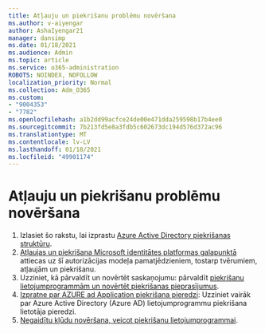 ```yaml
---
title: Atļauju un piekrišanu problēmu novēršana
ms.author: v-aiyengar
author: AshaIyengar21
manager: dansimp
ms.date: 01/18/2021
ms.audience: Admin
ms.topic: article
ms.service: o365-administration
ROBOTS: NOINDEX, NOFOLLOW
localization_priority: Normal
ms.collection: Adm_O365
ms.custom:
- "9004353"
- "7782"
ms.openlocfilehash: a1b2dd99acfce24de00e471dda259598b17b4ee0
ms.sourcegitcommit: 7b213fd5e8a3fdb5c602673dc194d576d372ac96
ms.translationtype: MT
ms.contentlocale: lv-LV
ms.lasthandoff: 01/18/2021
ms.locfileid: "49901174"
---
```

# <a name="troubleshoot-permissions-and-consents"></a>Atļauju un piekrišanu problēmu novēršana

1. Izlasiet šo rakstu, lai izprastu [Azure Active Directory piekrišanas struktūru](https://docs.microsoft.com/azure/active-directory/develop/consent-framework).
1. [Atļaujas un piekrišana Microsoft identitātes platformas galapunktā](https://docs.microsoft.com/azure/active-directory/develop/v2-permissions-and-consent) attiecas uz šī autorizācijas modeļa pamatjēdzieniem, tostarp tvērumiem, atļaujām un piekrišanu.
1. Uzziniet, kā pārvaldīt un novērtēt saskaņojumu: pārvaldīt [piekrišanu lietojumprogrammām un novērtēt piekrišanas pieprasījumus](https://docs.microsoft.com/azure/active-directory/manage-apps/manage-consent-requests#evaluating-a-request-for-tenant-wide-admin-consent).
1. [Izpratne par AZURE ad Application piekrišana pieredzi](https://docs.microsoft.com/azure/active-directory/develop/application-consent-experience): Uzziniet vairāk par Azure Active Directory (Azure AD) lietojumprogrammu piekrišana lietotāja pieredzi.
1. [Negaidītu kļūdu novēršana, veicot piekrišanu lietojumprogrammai](https://docs.microsoft.com/azure/active-directory/manage-apps/application-sign-in-unexpected-user-consent-error).
